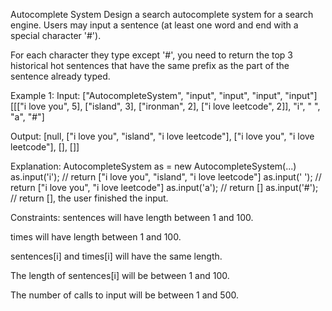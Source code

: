 Autocomplete System
Design a search autocomplete system for a search engine. Users may input a sentence (at least one word and end with a special character '#').

For each character they type except '#', you need to return the top 3 historical hot sentences that have the same prefix as the part of the sentence already typed.

Example 1:
Input:
["AutocompleteSystem", "input", "input", "input", "input"]
[[["i love you", 5], ["island", 3], ["ironman", 2], ["i love leetcode", 2]], "i", " ", "a", "#"]

Output:
[null, ["i love you", "island", "i love leetcode"], ["i love you", "i love leetcode"], [], []]

Explanation:
AutocompleteSystem as = new AutocompleteSystem(...)
as.input('i'); // return ["i love you", "island", "i love leetcode"]
as.input(' '); // return ["i love you", "i love leetcode"]
as.input('a'); // return []
as.input('#'); // return [], the user finished the input.

Constraints:
sentences will have length between 1 and 100.

times will have length between 1 and 100.

sentences[i] and times[i] will have the same length.

The length of sentences[i] will be between 1 and 100.

The number of calls to input will be between 1 and 500.